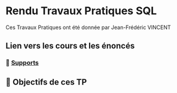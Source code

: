 # Rendu Travaux Pratiques SQL  

Ces Travaux Pratiques ont été donnée par Jean-Frédéric VINCENT  
  
## Lien vers les cours et les énoncés  

 ### 🔗 [Supports](https://github.com/seven-valley/formation-sql-les-fondamentaux-bien-debutez)  
 ##  🎯 Objectifs de ces TP
